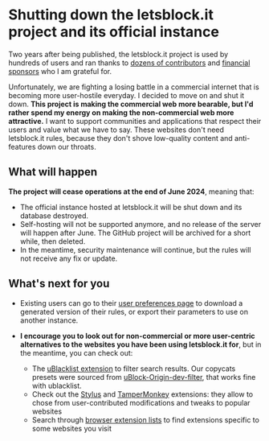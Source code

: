 # Shutting down the letsblock.it project and its official instance

Two years after being published, the letsblock.it project is used by hundreds of users and ran thanks to
[dozens of contributors](https://github.com/letsblockit/letsblockit/?tab=readme-ov-file#thanks-to-our-contributors)
and [financial sponsors](https://opencollective.com/letsblockit#section-contributors) who I am grateful for.

Unfortunately, we are fighting a losing battle in a commercial internet that is becoming more user-hostile everyday.
I decided to move on and shut it down. **This project is making the commercial web more bearable, but I'd rather spend
my energy on making the non-commercial web more attractive.** I want to support communities and applications that respect
their users and value what we have to say. These websites don't need letsblock.it rules, because they don't shove
low-quality content and anti-features down our throats.

## What will happen

**The project will cease operations at the end of June 2024**, meaning that:

  - The official instance hosted at letsblock.it will be shut down and its database destroyed.
  - Self-hosting will not be supported anymore, and no release of the server will happen after June. The GitHub
    project will be archived for a short while, then deleted.
  - In the meantime, security maintenance will continue, but the rules will not receive any fix or update.

## What's next for you

- Existing users can go to their [user preferences page](/user/account) to download a generated version
  of their rules, or export their parameters to use on another instance.

- **I encourage you to look out for non-commercial or more user-centric alternatives to the websites
  you have been using letsblock.it for**, but in the meantime, you can check out:

  - The [uBlacklist extension](https://iorate.github.io/ublacklist/) to filter search results.
    Our copycats presets were sourced from [uBlock-Origin-dev-filter](https://github.com/quenhus/uBlock-Origin-dev-filter),
    that works fine with ublacklist.
  - Check out the [Stylus](https://addons.mozilla.org/fr/firefox/addon/styl-us/) and
    [TamperMonkey](https://addons.mozilla.org/fr/firefox/addon/tampermonkey) extensions: they allow to chose from
    user-contributed modifications and tweaks to popular websites
  - Search through [browser extension lists](https://addons.mozilla.org/fr/firefox/) to find extensions specific
    to some websites you visit
